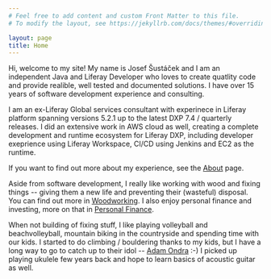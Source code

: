 ```yaml
---
# Feel free to add content and custom Front Matter to this file.
# To modify the layout, see https://jekyllrb.com/docs/themes/#overriding-theme-defaults

layout: page
title: Home
---
```


Hi, welcome to my site! My name is Josef Šustáček and I am an independent Java and Liferay Developer who loves to create quatlity code and provide realible, well tested and documented solutions. I have over 15 years of software development experience and consulting.  

I am an ex-Liferay Global services consultant with experinece in Liferay platform spanning versions 5.2.1 up to the latest DXP 7.4 / quarterly releases. I did an extensive work in AWS cloud as well, creating a complete development and runtime ecosystem for Liferay DXP, including developer exeprience using Liferay Workspace, CI/CD using Jenkins and EC2 as the runtime.

If you want to find out more about my experience, see the [About][about] page.

Aside from software development, I really like working with wood and fixing things -- giving them a new life and preventing their (wasteful) disposal. You can find out more in [Woodworking][woodworking]. I also enjoy personal finance and investing, more on that in [Personal Finance][personal-finance].

When not building of fixing stuff, I like playing volleyball and beachvolleyball, mountain biking in the countryside and spending time with our kids. I started to do climbing / bouldering thanks to my kids, but I have a long way to go to catch up to their idol -- [Adam Ondra][adam-ondra] :-) I picked up playing ukulele few years back and hope to learn basics of acoustic guitar as well.

[about]: </about> "About"
[woodworking]: </woodworking> "Woodworking"
[personal-finance]: </personal-finance> "Personal Finance"
[adam-ondra]: <https://www.adamondra.com/cz/> "Adam Ondra"